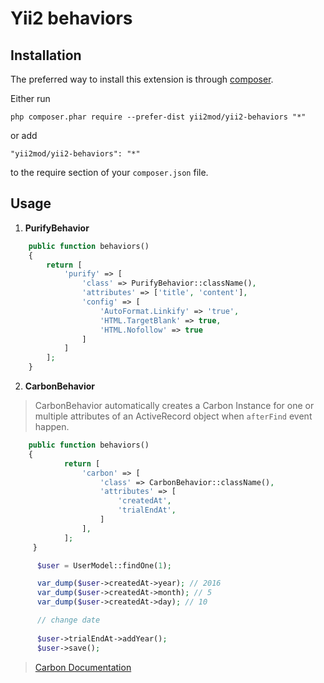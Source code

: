 Yii2 behaviors
===============================================

Installation
------------

The preferred way to install this extension is through [composer](http://getcomposer.org/download/).

Either run

```
php composer.phar require --prefer-dist yii2mod/yii2-behaviors "*"
```

or add

```
"yii2mod/yii2-behaviors": "*"
```

to the require section of your `composer.json` file.

Usage
-----

1) **PurifyBehavior**

```php
    public function behaviors()
    {
        return [
            'purify' => [
                'class' => PurifyBehavior::className(),
                'attributes' => ['title', 'content'],
                'config' => [
                    'AutoFormat.Linkify' => 'true',
                    'HTML.TargetBlank' => true,
                    'HTML.Nofollow' => true
                ]
            ]
        ];
    }
```

2) **CarbonBehavior**


> CarbonBehavior automatically creates a Carbon Instance for one or multiple attributes of an ActiveRecord
  object when `afterFind` event happen.

```php
    public function behaviors()
    {
            return [
                'carbon' => [
                    'class' => CarbonBehavior::className(),
                    'attributes' => [
                        'createdAt',
                        'trialEndAt',
                    ]
                ],
            ];
     }

      $user = UserModel::findOne(1);

      var_dump($user->createdAt->year); // 2016
      var_dump($user->createdAt->month); // 5
      var_dump($user->createdAt->day); // 10

      // change date
      
      $user->trialEndAt->addYear();
      $user->save();

```

> [Carbon Documentation](http://carbon.nesbot.com/docs/#api-introduction)

